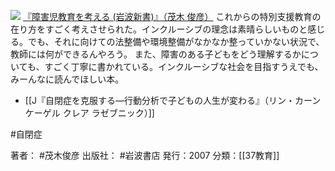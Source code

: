 
[![](https://images-fe.ssl-images-amazon.com/images/I/41ZSi69inbL._SL160_.jpg)](http://www.amazon.co.jp/exec/obidos/ASIN/4004311101/choiyaki81-22/ref=nosim)
[『障害児教育を考える (岩波新書)』（茂木 俊彦）](http://www.amazon.co.jp/exec/obidos/ASIN/4004311101/choiyaki81-22/ref=nosim)
これからの特別支援教育の在り方をすごく考えさせられた。インクルーシブの理念は素晴らしいものと感じる。でも、それに向けての法整備や環境整備がなかなか整っていかない状況で、教師には何ができるんやろう。
また、障害のある子どもをどう理解するかについても、すごく丁寧に書かれている。インクルーシブな社会を目指すうえでも、みーんなに読んでほしい本。

- [[J『自閉症を克服する―行動分析で子どもの人生が変わる』（リン・カーン ケーゲル クレア ラゼブニック）]]

#自閉症

著者： #茂木俊彦 
出版社： #岩波書店
発行：2007
分類：[[37教育]]